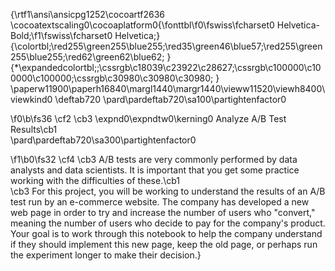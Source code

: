 {\rtf1\ansi\ansicpg1252\cocoartf2636
\cocoatextscaling0\cocoaplatform0{\fonttbl\f0\fswiss\fcharset0 Helvetica-Bold;\f1\fswiss\fcharset0 Helvetica;}
{\colortbl;\red255\green255\blue255;\red35\green46\blue57;\red255\green255\blue255;\red62\green62\blue62;
}
{\*\expandedcolortbl;;\cssrgb\c18039\c23922\c28627;\cssrgb\c100000\c100000\c100000;\cssrgb\c30980\c30980\c30980;
}
\paperw11900\paperh16840\margl1440\margr1440\vieww11520\viewh8400\viewkind0
\deftab720
\pard\pardeftab720\sa100\partightenfactor0

\f0\b\fs36 \cf2 \cb3 \expnd0\expndtw0\kerning0
Analyze A/B Test Results\cb1 \
\pard\pardeftab720\sa300\partightenfactor0

\f1\b0\fs32 \cf4 \cb3 A/B tests are very commonly performed by data analysts and data scientists. It is important that you get some practice working with the difficulties of these.\cb1 \
\cb3 For this project, you will be working to understand the results of an A/B test run by an e-commerce website. The company has developed a new web page in order to try and increase the number of users who "convert," meaning the number of users who decide to pay for the company's product. Your goal is to work through this notebook to help the company understand if they should implement this new page, keep the old page, or perhaps run the experiment longer to make their decision.}